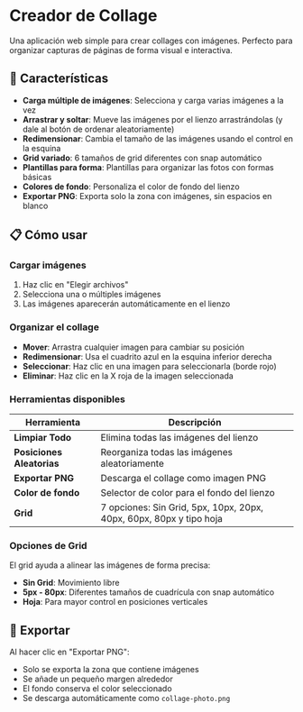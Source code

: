 # Creador de Collage

Una aplicación web simple para crear collages con imágenes. Perfecto para organizar capturas de páginas de forma visual e interactiva.

## 🚀 Características

- **Carga múltiple de imágenes**: Selecciona y carga varias imágenes a la vez
- **Arrastrar y soltar**: Mueve las imágenes por el lienzo arrastrándolas (y dale al botón de ordenar aleatoriamente)
- **Redimensionar**: Cambia el tamaño de las imágenes usando el control en la esquina
- **Grid variado**: 6 tamaños de grid diferentes con snap automático
- **Plantillas para forma**: Plantillas para organizar las fotos con formas básicas
- **Colores de fondo**: Personaliza el color de fondo del lienzo
- **Exportar PNG**: Exporta solo la zona con imágenes, sin espacios en blanco

## 📋 Cómo usar

### Cargar imágenes
1. Haz clic en "Elegir archivos"
2. Selecciona una o múltiples imágenes
3. Las imágenes aparecerán automáticamente en el lienzo

### Organizar el collage
- **Mover**: Arrastra cualquier imagen para cambiar su posición
- **Redimensionar**: Usa el cuadrito azul en la esquina inferior derecha
- **Seleccionar**: Haz clic en una imagen para seleccionarla (borde rojo)
- **Eliminar**: Haz clic en la X roja de la imagen seleccionada

### Herramientas disponibles

| Herramienta | Descripción |
|-------------|-------------|
| **Limpiar Todo** | Elimina todas las imágenes del lienzo |
| **Posiciones Aleatorias** | Reorganiza todas las imágenes aleatoriamente |
| **Exportar PNG** | Descarga el collage como imagen PNG |
| **Color de fondo** | Selector de color para el fondo del lienzo |
| **Grid** | 7 opciones: Sin Grid, 5px, 10px, 20px, 40px, 60px, 80px y tipo hoja|

### Opciones de Grid

El grid ayuda a alinear las imágenes de forma precisa:

- **Sin Grid**: Movimiento libre
- **5px - 80px**: Diferentes tamaños de cuadrícula con snap automático
- **Hoja**: Para mayor control en posiciones verticales

## 💾 Exportar

Al hacer clic en "Exportar PNG":
- Solo se exporta la zona que contiene imágenes
- Se añade un pequeño margen alrededor
- El fondo conserva el color seleccionado
- Se descarga automáticamente como `collage-photo.png`

